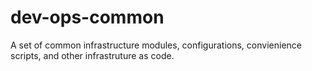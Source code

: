 # dev-ops-common
A set of common infrastructure modules, configurations, convienience scripts, and other infrastruture as code. 
